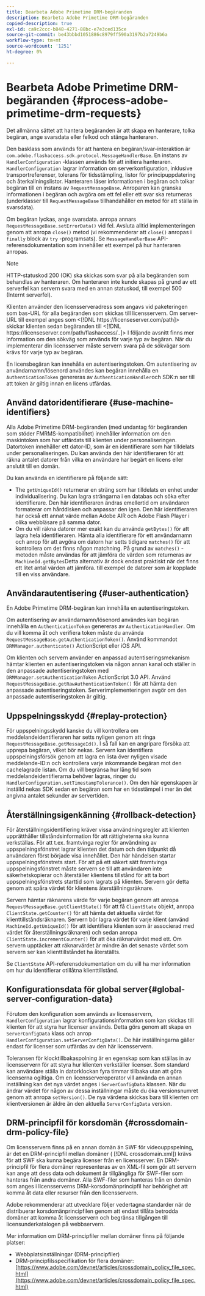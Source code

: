 ```yaml
---
title: Bearbeta Adobe Primetime DRM-begäranden
description: Bearbeta Adobe Primetime DRM-begäranden
copied-description: true
exl-id: ca9c2ccc-b848-4271-88bc-e7e3ced135ce
source-git-commit: be43bbbd1051886c8979ff590a3197b2a7249b6a
workflow-type: tm+mt
source-wordcount: '1251'
ht-degree: 0%

---
```


# Bearbeta Adobe Primetime DRM-begäranden {#process-adobe-primetime-drm-requests}

Det allmänna sättet att hantera begäranden är att skapa en hanterare, tolka begäran, ange svarsdata eller felkod och stänga hanteraren.

Den basklass som används för att hantera en begäran/svar-interaktion är `com.adobe.flashaccess.sdk.protocol.MessageHandlerBase`. En instans av `HandlerConfiguration` -klassen används för att initiera hanteraren. `HandlerConfiguration` lagrar information om serverkonfiguration, inklusive transportreferenser, tolerans för tidsstämpling, listor för principuppdatering och återkallningslistor. Hanteraren läser informationen i begäran och tolkar begäran till en instans av `RequestMessageBase`. Anroparen kan granska informationen i begäran och avgöra om ett fel eller ett svar ska returneras (underklasser till `RequestMessageBase` tillhandahåller en metod för att ställa in svarsdata).

Om begäran lyckas, ange svarsdata. anropa annars `RequestMessageBase.setErrorData()` vid fel. Avsluta alltid implementeringen genom att anropa `close()` metod (vi rekommenderar att `close()` anropas i `finally` block av `try` -programsats). Se `MessageHandlerBase` API-referensdokumentation som innehåller ett exempel på hur hanteraren anropas.

>[!NOTE]
>
>HTTP-statuskod 200 (OK) ska skickas som svar på alla begäranden som behandlas av hanteraren. Om hanteraren inte kunde skapas på grund av ett serverfel kan servern svara med en annan statuskod, till exempel 500 (Internt serverfel).

Klienten använder den licensserveradress som angavs vid paketeringen som bas-URL för alla begäranden som skickas till licensservern. Om server-URL till exempel anges som &lt;[!DNL ht<span></span>tps://licenseserver.com/path]> skickar klienten sedan begäranden till &lt;[!DNL ht<span></span>tps://licenseserver.com/path/flashaccess/..]> I följande avsnitt finns mer information om den sökväg som används för varje typ av begäran. När du implementerar din licensserver måste servern svara på de sökvägar som krävs för varje typ av begäran.

En licensbegäran kan innehålla en autentiseringstoken. Om autentisering av användarnamn/lösenord användes kan begäran innehålla en `AuthenticationToken` genereras av `AuthenticationHandler`och SDK:n ser till att token är giltig innan en licens utfärdas.

## Använd datoridentifierare {#use-machine-identifiers}

Alla Adobe Primetime DRM-begäranden (med undantag för begäranden som stöder FMRMS-kompatibilitet) innehåller information om den maskintoken som har utfärdats till klienten under personaliseringen. Datortoken innehåller ett dator-ID, som är en identifierare som har tilldelats under personaliseringen. Du kan använda den här identifieraren för att räkna antalet datorer från vilka en användare har begärt en licens eller anslutit till en domän.

Du kan använda en identifierare på följande sätt:

* The `getUniqueId()` returnerar en sträng som har tilldelats en enhet under individualisering. Du kan lagra strängarna i en databas och söka efter identifierare. Den här identifieraren ändras emellertid om användaren formaterar om hårddisken och anpassar den igen. Den här identifieraren har också ett annat värde mellan Adobe AIR och Adobe Flash Player i olika webbläsare på samma dator.
* Om du vill räkna datorer mer exakt kan du använda `getBytes()` för att lagra hela identifieraren. Hämta alla identifierare för ett användarnamn och anrop för att avgöra om datorn har setts tidigare `matches()` för att kontrollera om det finns någon matchning. På grund av `matches()` -metoden måste användas för att jämföra de värden som returneras av `MachineId.getBytes`Detta alternativ är dock endast praktiskt när det finns ett litet antal värden att jämföra. till exempel de datorer som är kopplade till en viss användare.

## Användarautentisering {#user-authentication}

En Adobe Primetime DRM-begäran kan innehålla en autentiseringstoken.

Om autentisering av användarnamn/lösenord användes kan begäran innehålla en `AuthenticationToken` genereras av `AuthenticationHandler`. Om du vill komma åt och verifiera token måste du använda `RequestMessageBase.getAuthenticationToken()`. Använd kommandot `DRMManager.authenticate()` ActionScript eller iOS API.

Om klienten och servern använder en anpassad autentiseringsmekanism hämtar klienten en autentiseringstoken via någon annan kanal och ställer in den anpassade autentiseringstoken med `DRMManager.setAuthenticationToken` ActionScript 3.0 API. Använd `RequestMessageBase.getRawAuthenticationToken()` för att hämta den anpassade autentiseringstoken. Serverimplementeringen avgör om den anpassade autentiseringstoken är giltig.

## Uppspelningsskydd {#replay-protection}

För uppspelningsskydd kanske du vill kontrollera om meddelandeidentifieraren har setts nyligen genom att ringa `RequestMessageBase.getMessageId()`. I så fall kan en angripare försöka att upprepa begäran, vilket bör nekas. Servern kan identifiera uppspelningsförsök genom att lagra en lista över nyligen visade meddelande-ID:n och kontrollera varje inkommande begäran mot den cachelagrade listan. Om du vill begränsa hur lång tid som meddelandeidentifierarna behöver lagras, ringer du `HandlerConfiguration.setTimestampTolerance()`. Om den här egenskapen är inställd nekas SDK sedan en begäran som har en tidsstämpel i mer än det angivna antalet sekunder av servertiden.

## Återställningsigenkänning {#rollback-detection}

För återställningsidentifiering kräver vissa användningsregler att klienten upprätthåller tillståndsinformation för att rättigheterna ska kunna verkställas. För att t.ex. framtvinga regler för användning av uppspelningsfönstret lagrar klienten det datum och den tidpunkt då användaren först började visa innehållet. Den här händelsen startar uppspelningsfönstrets start. För att på ett säkert sätt framtvinga uppspelningsfönstret måste servern se till att användaren inte säkerhetskopierar och återställer klientens tillstånd för att ta bort uppspelningsfönstrets starttid som lagrats på klienten. Servern gör detta genom att spåra värdet för klientens återställningsräknare.

Servern hämtar räknarens värde för varje begäran genom att anropa `RequestMessageBase.getClientState()` för att få `ClientState` objekt, anropa `ClientState.getCounter()` för att hämta det aktuella värdet för klienttillståndsräknaren. Servern bör lagra värdet för varje klient (använd `MachineId.getUniqueId()` för att identifiera klienten som är associerad med värdet för återställningsräknaren) och sedan anropa `ClientState.incrementCounter()` för att öka räknarvärdet med ett. Om servern upptäcker att räknarvärdet är mindre än det senaste värdet som servern ser kan klienttillståndet ha återställts.

Se `ClientState` API-referensdokumentation om du vill ha mer information om hur du identifierar otillåtna klienttillstånd.

## Konfigurationsdata för global server{#global-server-configuration-data}

Förutom den konfiguration som används av licensservern, `HandlerConfiguration` lagrar konfigurationsinformation som kan skickas till klienten för att styra hur licenser används. Detta görs genom att skapa en `ServerConfigData` klass och anrop `HandlerConfiguration.setServerConfigData()`. De här inställningarna gäller endast för licenser som utfärdas av den här licensservern.

Toleransen för klocktillbakaspolning är en egenskap som kan ställas in av licensservern för att styra hur klienten verkställer licenser. Som standard kan användare ställa in datorklockan fyra timmar tillbaka utan att göra licenserna ogiltiga. Om en licensserveroperator vill använda en annan inställning kan det nya värdet anges i `ServerConfigData` klassen. När du ändrar värdet för någon av dessa inställningar måste du öka versionsnumret genom att anropa `setVersion()`. De nya värdena skickas bara till klienten om klientversionen är äldre än den aktuella `ServerConfigData` version.

## DRM-principfil för korsdomän {#crossdomain-drm-policy-file}

Om licensservern finns på en annan domän än SWF för videouppspelning, är det en DRM-principfil mellan domäner ( [!DNL crossdomain.xml]) krävs för att SWF ska kunna begära licenser från en licensserver. En DRM-principfil för flera domäner representeras av en XML-fil som gör att servern kan ange att dess data och dokument är tillgängliga för SWF-filer som hanteras från andra domäner. Alla SWF-filer som hanteras från en domän som anges i licensserverns DRM-korsdomänprincipfil har behörighet att komma åt data eller resurser från den licensservern.

Adobe rekommenderar att utvecklare följer vedertagna standarder när de distribuerar korsdomänprincipfilen genom att endast tillåta betrodda domäner att komma åt licensservern och begränsa tillgången till licensunderkatalogen på webbservern.

Mer information om DRM-principfiler mellan domäner finns på följande platser:

* Webbplatsinställningar (DRM-principfiler)
* DRM-principfilsspecifikation för flera domäner: [https://www.adobe.com/devnet/articles/crossdomain_policy_file_spec.html](https://www.adobe.com/devnet/articles/crossdomain_policy_file_spec.html)
